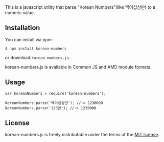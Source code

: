 This is a javascript utility that parse "Korean Numbers"(like 백이십삼만) to a numeric value.

## Installation

You can install via npm:
```
$ npm install korean-numbers
```

or download `korean-numbers.js`.

korean-numbers.js is available in Common JS and AMD module formats.


## Usage

```
var koreanNumbers = require('korean-numbers');

koreanNumbers.parse('백이십삼만'); //-> 1230000
koreanNumbers.parse('123만'); //-> 1230000
```


## License

korean-numbers.js is freely distributable under the terms of the [MIT license](https://github.com/ohgyun/korean-numbers/blob/master/LICENSE).